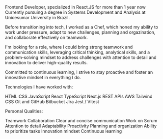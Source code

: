Frontend Developer, specialized in React.JS for more than 1 year now
Currently pursuing a degree in Systems Development and Analysis at Unicesumar University in Brazil. 

Before transitioning into tech, I worked as a Chef, which honed my ability to work under pressure, adapt to new challenges, planning and orgazination, and collaborate effectively on teamwork.

I'm looking for a role, where I could bring strong teamwork and communication skills, leveraging critical thinking, analytical skills, and a problem-solving mindset to address challenges with attention to detail and innovation to deliver high-quality results. 

Committed to continuous learning, I strive to stay proactive and foster an innovative mindset in everything I do.

Technologies I have worked with:

HTML
CSS
JavaScript
React
TypeScript
Next.js
REST APIs
AWS
Tailwind CSS
Git and GitHub
Bitbucket
Jira
Jest / Vitest

Personal Qualities:

Teamwork 
Collaboration 
Clear and concise communication
Work on Scrum 
Attention to detail
Adaptability
Proactivity
Planning and organization
Ability to prioritize tasks
Innovation mindset
Continuous learning
